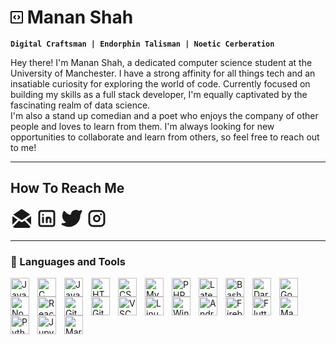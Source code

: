 # <a><svg xmlns="http://www.w3.org/2000/svg" viewBox="0 0 16 16" width="20" height="20"><path d="M0 1.75C0 .784.784 0 1.75 0h12.5C15.216 0 16 .784 16 1.75v12.5A1.75 1.75 0 0 1 14.25 16H1.75A1.75 1.75 0 0 1 0 14.25Zm1.75-.25a.25.25 0 0 0-.25.25v12.5c0 .138.112.25.25.25h12.5a.25.25 0 0 0 .25-.25V1.75a.25.25 0 0 0-.25-.25Zm7.47 3.97a.75.75 0 0 1 1.06 0l2 2a.75.75 0 0 1 0 1.06l-2 2a.749.749 0 0 1-1.275-.326.749.749 0 0 1 .215-.734L10.69 8 9.22 6.53a.75.75 0 0 1 0-1.06ZM6.78 6.53 5.31 8l1.47 1.47a.749.749 0 0 1-.326 1.275.749.749 0 0 1-.734-.215l-2-2a.75.75 0 0 1 0-1.06l2-2a.751.751 0 0 1 1.042.018.751.751 0 0 1 .018 1.042Z"></path></svg> Manan Shah </a>


**`Digital Craftsman | Endorphin Talisman | Noetic Cerberation`**

Hey there! I'm Manan Shah, a dedicated computer science student at the University of Manchester. I have a strong affinity for all things tech and an insatiable curiosity for exploring the world of code. Currently focused on building my skills as a full stack developer, I'm equally captivated by the fascinating realm of data science. <br>
I'm also a stand up comedian and a poet who enjoys the company of other people and loves to learn from them. I'm always looking for new opportunities to collaborate and learn from others, so feel free to reach out to me!

---

## How To Reach Me

<!-- 
- Add mailto
- Add LinkedIn
- Add Twitter
- Add Instagram
 -->
 
<a href="mailto:manan.shah@student.manchester.ac.uk"><svg xmlns="http://www.w3.org/2000/svg" class="icon icon-tabler icon-tabler-mail-opened-filled" width="36" height="36" viewBox="0 0 24 24" stroke-width="2" stroke="currentColor" fill="none" stroke-linecap="round" stroke-linejoin="round">
   <path stroke="none" d="M0 0h24v24H0z" fill="none"></path>
   <path d="M14.872 14.287l6.522 6.52a2.996 2.996 0 0 1 -2.218 1.188l-.176 .005h-14a2.995 2.995 0 0 1 -2.394 -1.191l6.521 -6.522l2.318 1.545l.116 .066a1 1 0 0 0 .878 0l.116 -.066l2.317 -1.545z" stroke-width="0" fill="currentColor"></path>
   <path d="M2 9.535l5.429 3.62l-5.429 5.43z" stroke-width="0" fill="currentColor"></path>
   <path d="M22 9.535v9.05l-5.43 -5.43z" stroke-width="0" fill="currentColor"></path>
   <path d="M12.44 2.102l.115 .066l8.444 5.629l-8.999 6l-9 -6l8.445 -5.63a1 1 0 0 1 .994 -.065z" stroke-width="0" fill="currentColor"></path>
</svg></a>
<a href ="https://www.linkedin.com/in/notmananshah/"><svg xmlns="http://www.w3.org/2000/svg" class="icon icon-tabler icon-tabler-brand-linkedin" width="36" height="36" viewBox="0 0 24 24" stroke-width="2" stroke="currentColor" fill="none" stroke-linecap="round" stroke-linejoin="round">
   <path stroke="none" d="M0 0h24v24H0z" fill="none"></path>
   <path d="M4 4m0 2a2 2 0 0 1 2 -2h12a2 2 0 0 1 2 2v12a2 2 0 0 1 -2 2h-12a2 2 0 0 1 -2 -2z"></path>
   <path d="M8 11l0 5"></path>
   <path d="M8 8l0 .01"></path>
   <path d="M12 16l0 -5"></path>
   <path d="M16 16v-3a2 2 0 0 0 -4 0"></path>
</svg></a>
<a href = "tiwtter.com/notmananshah" ><svg xmlns="http://www.w3.org/2000/svg" class="icon icon-tabler icon-tabler-brand-twitter-filled" width="36" height="36" viewBox="0 0 24 24" stroke-width="2" stroke="currentColor" fill="none" stroke-linecap="round" stroke-linejoin="round">
   <path stroke="none" d="M0 0h24v24H0z" fill="none"></path>
   <path d="M14.058 3.41c-1.807 .767 -2.995 2.453 -3.056 4.38l-.002 .182l-.243 -.023c-2.392 -.269 -4.498 -1.512 -5.944 -3.531a1 1 0 0 0 -1.685 .092l-.097 .186l-.049 .099c-.719 1.485 -1.19 3.29 -1.017 5.203l.03 .273c.283 2.263 1.5 4.215 3.779 5.679l.173 .107l-.081 .043c-1.315 .663 -2.518 .952 -3.827 .9c-1.056 -.04 -1.446 1.372 -.518 1.878c3.598 1.961 7.461 2.566 10.792 1.6c4.06 -1.18 7.152 -4.223 8.335 -8.433l.127 -.495c.238 -.993 .372 -2.006 .401 -3.024l.003 -.332l.393 -.779l.44 -.862l.214 -.434l.118 -.247c.265 -.565 .456 -1.033 .574 -1.43l.014 -.056l.008 -.018c.22 -.593 -.166 -1.358 -.941 -1.358l-.122 .007a.997 .997 0 0 0 -.231 .057l-.086 .038a7.46 7.46 0 0 1 -.88 .36l-.356 .115l-.271 .08l-.772 .214c-1.336 -1.118 -3.144 -1.254 -5.012 -.554l-.211 .084z" stroke-width="0" fill="currentColor"></path>
</svg></a>
<a href = "instagram.com/notmananshah"><svg xmlns="http://www.w3.org/2000/svg" class="icon icon-tabler icon-tabler-brand-instagram" width="36" height="36" viewBox="0 0 24 24" stroke-width="2" stroke="currentColor" fill="none" stroke-linecap="round" stroke-linejoin="round">
   <path stroke="none" d="M0 0h24v24H0z" fill="none"></path>
   <path d="M4 4m0 4a4 4 0 0 1 4 -4h8a4 4 0 0 1 4 4v8a4 4 0 0 1 -4 4h-8a4 4 0 0 1 -4 -4z"></path>
   <path d="M12 12m-3 0a3 3 0 1 0 6 0a3 3 0 1 0 -6 0"></path>
   <path d="M16.5 7.5l0 .01"></path>
</svg></a>

---

### 🧰 Languages and Tools

<img align="left" alt="Java" width="30px" style="padding-right:10px;" src="https://cdn.jsdelivr.net/gh/devicons/devicon/icons/java/java-original.svg"/>
<img align="left" alt="C" width="30px" style="padding-right:10px;" src="https://cdn.jsdelivr.net/gh/devicons/devicon/icons/c/c-line.svg" />
<img align="left" alt="JavaScript" width="30px" style="padding-right:10px;" src="https://cdn.jsdelivr.net/gh/devicons/devicon/icons/javascript/javascript-original.svg" />
<img align="left" alt="HTML" width="30px" style="padding-right:10px;" src="https://cdn.jsdelivr.net/gh/devicons/devicon/icons/html5/html5-plain.svg" />
<img align="left" alt="CSS" width="30px" style="padding-right:10px;" src="https://cdn.jsdelivr.net/gh/devicons/devicon/icons/css3/css3-plain.svg" />
<img align="left" alt="MySQL" width="30px" style="padding-right:10px;" src="https://cdn.jsdelivr.net/gh/devicons/devicon/icons/mysql/mysql-original.svg" />
<img align="left" alt="PHP" width="30px" style="padding-right:10px;" src="https://cdn.jsdelivr.net/gh/devicons/devicon/icons/php/php-plain.svg" />
<img align="left" alt="Latex" width="30px" style="padding-right:10px;" src="https://cdn.jsdelivr.net/gh/devicons/devicon/icons/latex/latex-original.svg" />
<img align="left" alt="Bash" width="30px" style="padding-right:10px;" src="https://cdn.jsdelivr.net/gh/devicons/devicon/icons/bash/bash-original.svg" />
<img align="left" alt="Dart" width="30px" style="padding-right:10px;" src="https://cdn.jsdelivr.net/gh/devicons/devicon/icons/dart/dart-original.svg" />
<img align="left" alt="GoLang" width="30px" style="padding-right:10px;" src="https://cdn.jsdelivr.net/gh/devicons/devicon/icons/go/go-original-wordmark.svg" />
<img align="left" alt="Node.js" width="30px" style="padding-right:10px;" src="https://cdn.jsdelivr.net/gh/devicons/devicon/icons/nodejs/nodejs-original-wordmark.svg" />
<img align="left" alt="React.js" width="30px" style="padding-right:10px;" src="https://cdn.jsdelivr.net/gh/devicons/devicon/icons/react/react-original.svg" />
<img align="left" alt="Git" width="30px" style="padding-right:10px;" src="https://cdn.jsdelivr.net/gh/devicons/devicon/icons/git/git-original.svg" />
<img align="left" alt="GitHub" width="30px" style="padding-right:10px;" src="https://cdn.jsdelivr.net/gh/devicons/devicon/icons/github/github-original.svg" />
<img align="left" alt="VSCode" width="30px" style="padding-right:10px;" src="https://cdn.jsdelivr.net/gh/devicons/devicon/icons/vscode/vscode-original.svg" />
<img align="left" alt="Linux" width="30px" style="padding-right:10px;" src="https://cdn.jsdelivr.net/gh/devicons/devicon/icons/linux/linux-original.svg" />
<img align="left" alt="Windows" width="30px" style="padding-right:10px;" src="https://cdn.jsdelivr.net/gh/devicons/devicon/icons/windows8/windows8-original.svg" />
<img align="left" alt="Android" width="30px" style="padding-right:10px;" src="https://cdn.jsdelivr.net/gh/devicons/devicon/icons/android/android-original.svg" />
<img align="left" alt="Firebase" width="30px" style="padding-right:10px;" src="https://cdn.jsdelivr.net/gh/devicons/devicon/icons/firebase/firebase-plain.svg" />
<img align="left" alt="Flutter" width="30px" style="padding-right:10px;" src="https://cdn.jsdelivr.net/gh/devicons/devicon/icons/flutter/flutter-original.svg" />
<img align="left" alt="MacOS" width="30px" style="padding-right:10px;" src="https://cdn.jsdelivr.net/gh/devicons/devicon/icons/apple/apple-original.svg" />
<img align="left" alt="Python" width="30px" style="padding-right:10px;" src="https://cdn.jsdelivr.net/gh/devicons/devicon/icons/python/python-original.svg" />
<img align="left" alt="Jupyter" width="30px" style="padding-right:10px;" src="https://cdn.jsdelivr.net/gh/devicons/devicon/icons/jupyter/jupyter-original.svg" />
<img align="left" alt="Markdown" width="30px" style="padding-right:10px;" src="https://cdn.jsdelivr.net/gh/devicons/devicon/icons/markdown/markdown-original.svg" />





<br />


<!--
**notmananshah/notmananshah** is a ✨ _special_ ✨ repository because its `README.md` (this file) appears on your GitHub profile.

Here are some ideas to get you started:

- 🔭 I’m currently working on ...
- 🌱 I’m currently learning ...
- 👯 I’m looking to collaborate on ...
- 🤔 I’m looking for help with ...
- 💬 Ask me about ...
- 📫 How to reach me: ...
- 😄 Pronouns: ...
- ⚡ Fun fact: ...
-->

